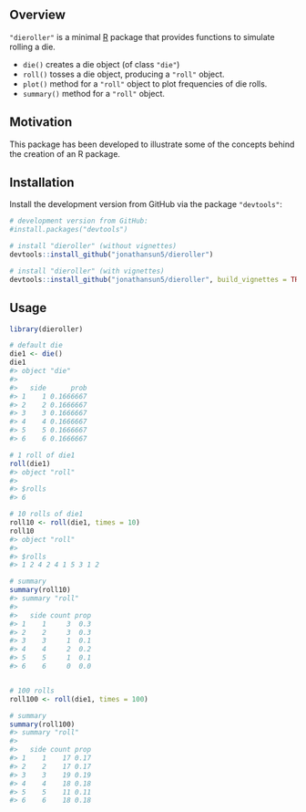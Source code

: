
<!-- README.md is generated from README.Rmd. Please edit that file -->
Overview
--------

`"dieroller"` is a minimal [R](http://www.r-project.org/) package that provides functions to simulate rolling a die.

-   `die()` creates a die object (of class `"die"`)
-   `roll()` tosses a die object, producing a `"roll"` object.
-   `plot()` method for a `"roll"` object to plot frequencies of die rolls.
-   `summary()` method for a `"roll"` object.

Motivation
----------

This package has been developed to illustrate some of the concepts behind the creation of an R package.

Installation
------------

Install the development version from GitHub via the package `"devtools"`:

``` r
# development version from GitHub:
#install.packages("devtools") 

# install "dieroller" (without vignettes)
devtools::install_github("jonathansun5/dieroller")

# install "dieroller" (with vignettes)
devtools::install_github("jonathansun5/dieroller", build_vignettes = TRUE)
```

Usage
-----

``` r
library(dieroller)

# default die
die1 <- die()
die1
#> object "die"
#> 
#>   side      prob
#> 1    1 0.1666667
#> 2    2 0.1666667
#> 3    3 0.1666667
#> 4    4 0.1666667
#> 5    5 0.1666667
#> 6    6 0.1666667

# 1 roll of die1
roll(die1)
#> object "roll"
#> 
#> $rolls
#> 6

# 10 rolls of die1
roll10 <- roll(die1, times = 10)
roll10
#> object "roll"
#> 
#> $rolls
#> 1 2 4 2 4 1 5 3 1 2

# summary
summary(roll10)
#> summary "roll"
#> 
#>   side count prop
#> 1    1     3  0.3
#> 2    2     3  0.3
#> 3    3     1  0.1
#> 4    4     2  0.2
#> 5    5     1  0.1
#> 6    6     0  0.0


# 100 rolls
roll100 <- roll(die1, times = 100)

# summary
summary(roll100)
#> summary "roll"
#> 
#>   side count prop
#> 1    1    17 0.17
#> 2    2    17 0.17
#> 3    3    19 0.19
#> 4    4    18 0.18
#> 5    5    11 0.11
#> 6    6    18 0.18
```
